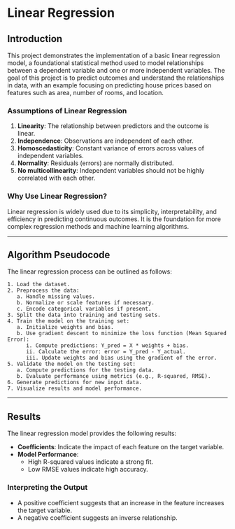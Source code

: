 # Linear Regression

## Introduction
This project demonstrates the implementation of a basic linear regression model, a foundational statistical method used to model relationships between a dependent variable and one or more independent variables. The goal of this project is to predict outcomes and understand the relationships in data, with an example focusing on predicting house prices based on features such as area, number of rooms, and location.

### Assumptions of Linear Regression
1. **Linearity**: The relationship between predictors and the outcome is linear.
2. **Independence**: Observations are independent of each other.
3. **Homoscedasticity**: Constant variance of errors across values of independent variables.
4. **Normality**: Residuals (errors) are normally distributed.
5. **No multicollinearity**: Independent variables should not be highly correlated with each other.

### Why Use Linear Regression?
Linear regression is widely used due to its simplicity, interpretability, and efficiency in predicting continuous outcomes. It is the foundation for more complex regression methods and machine learning algorithms.

---

## Algorithm Pseudocode
The linear regression process can be outlined as follows:

```
1. Load the dataset.
2. Preprocess the data:
   a. Handle missing values.
   b. Normalize or scale features if necessary.
   c. Encode categorical variables if present.
3. Split the data into training and testing sets.
4. Train the model on the training set:
   a. Initialize weights and bias.
   b. Use gradient descent to minimize the loss function (Mean Squared Error):
      i. Compute predictions: Y_pred = X * weights + bias.
      ii. Calculate the error: error = Y_pred - Y_actual.
      iii. Update weights and bias using the gradient of the error.
5. Validate the model on the testing set:
   a. Compute predictions for the testing data.
   b. Evaluate performance using metrics (e.g., R-squared, RMSE).
6. Generate predictions for new input data.
7. Visualize results and model performance.
```

---

## Results

The linear regression model provides the following results:

- **Coefficients**: Indicate the impact of each feature on the target variable.
- **Model Performance**:
  - High R-squared values indicate a strong fit.
  - Low RMSE values indicate high accuracy.

### Interpreting the Output
- A positive coefficient suggests that an increase in the feature increases the target variable.
- A negative coefficient suggests an inverse relationship.